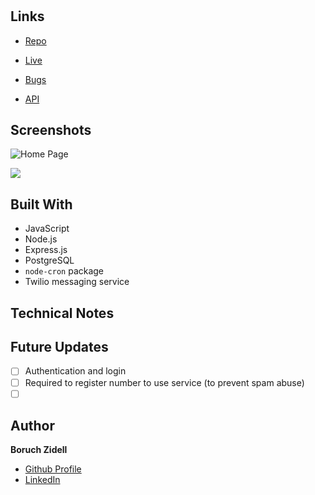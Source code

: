 <h1 align="center"><project-name></h1>

<p align="center"><project-description></p>

## Links

- [Repo](https://github.com/boruchzidell/sms_quotes '<project-name> Repo')

- [Live](<Homepage url> 'Live View')

- [Bugs](https://github.com/boruchzidell/sms_quotes/issues 'Issues Page')

- [API](<API Link> 'API')

## Screenshots

![Home Page](/screenshots/1.png 'Home Page')

![](/screenshots/2.png)

## Built With

- JavaScript
- Node.js
- Express.js
- PostgreSQL
- <code>node-cron</code> package
- Twilio messaging service

## Technical Notes

## Future Updates

- [ ] Authentication and login
- [ ] Required to register number to use service (to prevent spam abuse)
- [ ] &nbsp;

## Author

**Boruch Zidell**

- [Github Profile](https://github.com/boruchzidell 'Boruch Zidell Github')
- [LinkedIn](https://www.linkedin.com/in/boruchzidell 'Boruch Zidell LinkedIn')
